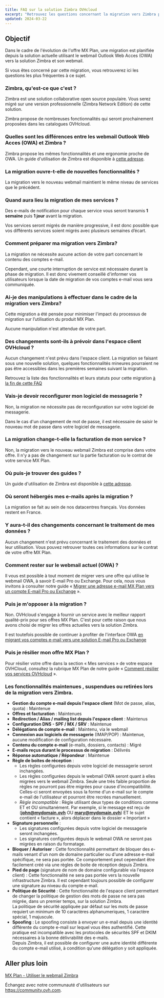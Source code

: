 ```yaml
---
title: FAQ sur la solution Zimbra OVHcloud
excerpt: "Retrouvez les questions concernant la migration vers Zimbra pour l'offre MX Plan OVHcloud"
updated: 2024-03-22
---
```


## Objectif

Dans le cadre de l'évolution de l'offre MX Plan, une migration est planifiée depuis la solution actuelle utilisant le webmail Outlook Web Acces (OWA) vers la solution Zimbra et son webmail.

Si vous êtes concerné par cette migration, vous retrouverez ici les questions les plus fréquentes à ce sujet.

### Zimbra, qu'est-ce que c'est ?

Zimbra est une solution collaborative open source populaire. Vous serez migré sur une version professionnelle (Zimbra Network Edition) de cette solution.

Zimbra propose de nombreuses fonctionnalités qui seront prochainement proposées dans les catalogues OVHcloud.

### Quelles sont les différences entre les webmail Outlook Web Acces (OWA) et Zimbra ?

Zimbra propose les mêmes fonctionnalités et une ergonomie proche de OWA. Un guide d'utilisation de Zimbra est disponible à [cette adresse](/pages/web_cloud/email_and_collaborative_solutions/mx_plan/email_zimbra).

### La migration ouvre-t-elle de nouvelles fonctionnalités ?

La migration vers le nouveau webmail maintient le même niveau de services que le précédent.

### Quand aura lieu la migration de mes services ?

Des e-mails de notification pour chaque service vous seront transmis **1 semaine** puis **1 jour** avant la migration.

Vos services seront migrés de manière progressive, il est donc possible que vos différents services soient migrés avec plusieurs semaines d’écart.

### Comment préparer ma migration vers Zimbra?

La migration ne nécessite aucune action de votre part concernant le contenu des comptes e-mail.

Cependant, une courte interruption de service est nécessaire durant la phase de migration. Il est donc vivement conseillé d'informer vos utilisateurs lorsque la date de migration de vos comptes e-mail vous sera communiquée.

### Ai-je des manipulations à effectuer dans le cadre de la migration vers Zimbra?

Cette migration a été pensée pour minimiser l'impact du processus de migration sur l’utilisation du produit MX Plan.

Aucune manipulation n'est attendue de votre part.

### Des changements sont-ils à prévoir dans l'espace client OVHcloud ?

Aucun changement n'est prévu dans l'espace client. La migration se faisant sous une nouvelle solution, quelques fonctionnalités mineures pourraient ne pas être accessibles dans les premières semaines suivant la migration.

Retrouvez la liste des fonctionnalités et leurs statuts pour cette migration [à la fin de cette FAQ](#features)

### Vais-je devoir reconfigurer mon logiciel de messagerie ?

Non, la migration ne nécessite pas de reconfiguration sur votre logiciel de messagerie.

Dans le cas d'un changement de mot de passe, il est nécessaire de saisir le nouveau mot de passe dans votre logiciel de messagerie.

### La migration change-t-elle la facturation de mon service ?

Non, la migration vers le nouveau webmail Zimbra est comprise dans votre offre. Il n'y a pas de changement sur la partie facturation ou le contrat de votre service MX Plan.

### Où puis-je trouver des guides ?

Un guide d'utilisation de Zimbra est disponible à [cette adresse](/pages/web_cloud/email_and_collaborative_solutions/mx_plan/email_zimbra).

### Où seront hébergés mes e-mails après la migration ?

La migration se fait au sein de nos datacentres français. Vos données restent en France.

### Y aura-t-il des changements concernant le traitement de mes données ?

Aucun changement n'est prévu concernant le traitement des données et leur utilisation. Vous pouvez retrouver toutes ces informations sur le contrat de votre offre MX Plan.

### Comment rester sur le webmail actuel (OWA) ?

Il vous est possible à tout moment de migrer vers une offre qui utilise le webmail OWA, à savoir E-mail Pro ou Exchange. Pour cela, nous vous invitons à consulter notre guide « [Migrer une adresse e-mail MX Plan vers un compte E-mail Pro ou Exchange](/pages/web_cloud/email_and_collaborative_solutions/migrating/migration_control_panel) ».

### Puis je m'opposer à la migration ?

Non. OVHcloud s'engage à fournir un service avec le meilleur rapport qualité-prix pour ses offres MX Plan. C'est pour cette raison que nous avons choisi de migrer les offres actuelles vers la solution Zimbra.

Il est toutefois possible de continuer à profiter de l'interface OWA [en migrant vos comptes e-mail vers une solution E-mail Pro ou Exchange](/pages/web_cloud/email_and_collaborative_solutions/migrating/migration_control_panel)

### Puis je résilier mon offre MX Plan ?

Pour résilier votre offre dans la section « Mes services » de votre espace OVHCloud, consultez la rubrique MX Plan de notre guide « [Comment résilier vos services OVHcloud](/pages/account_and_service_management/managing_billing_payments_and_services/how_to_cancel_services#mxplan) ».

### Les fonctionnalités maintenues , suspendues ou retirées lors de la migration vers Zimbra. <a name="features"></a>

- **Gestion du compte e-mail depuis l'espace client** (Mot de passe, alias, quota) : Maintenue
- **Offres et facturation** : Maintenues
- **Redirection / Alias / mailing list depuis l'espace client** : Maintenus
- **Configuration DNS - SPF / MX / SRV** : Maintenue
- **Délégations de compte e-mail** : Maintenu, via le webmail
- **Connexion aux logiciels de messagerie** (IMAP/POP) : Maintenue, aucune modification de configuration nécessaire.
- **Contenu du compte e-mail** (e-mails, dossiers, contacts) : Migré
- **E-mails reçus durant le processus de migration** : Délivrés
- **Réponse automatique / Répondeur** : Maintenue
- **Règle de boites de réception** :
    - Les règles configurées depuis votre logiciel de messagerie seront inchangées.
    - Les règles configurées depuis le webmail OWA seront quant à elles migrées vers le webmail Zimbra. Seule une très faible proportion de règles ne pourront pas être migrées pour cause d'incompatibilité. Celles-ci seront envoyées sous la forme d'un e-mail sur le compte e-mail de l'utilisateur et pourront être recrées manuellement.
    - *Règle incompatible* : Règle utilisant deux types de conditions comme ET et OU simultanément. Par exemple, si le message est reçu de (**john@mydomain.ovh** OU **mary@mydomain.ovh**) ET le sujet contient « facture », alors déplacer dans le dossier « Important »
- **Signature personnelle** :
    - Les signatures configurées depuis votre logiciel de messagerie seront inchangées.
    - Les signatures configurées depuis le webmail OWA ne seront pas migrées en raison du formatage.
- **Bloquer / Autoriser** : Cette fonctionnalité permettant de bloquer des e-mails venant d'un nom de domaine particulier ou d'une adresse e-mail spécifique, ne sera pas portée. Ce comportement peut cependant être facilement créé via une règles de boite de réception depuis Zimbra.
- **Pied de page** (signature de nom de domaine configurable via l'espace client) : Cette fonctionnalité ne sera pas portée vers la nouvelle infrastructure Zimbra. Il est cependant toujours possible de configurer une signature au niveau du compte e-mail.
- **Politique de Sécurité** : Cette fonctionnalité de l'espace client permettant de changer la politique de gestion des mots de passe ne sera pas migrée, dans un premier temps, sur la solution Zimbra.<br> La politique de sécurité appliquée par défaut sur les mots de passe requiert un minimum de 10 caractères alphanumeriques, 1 caractère spécial, 1 majuscule.
- **Spoofing** : Le spoofing consiste à envoyer un e-mail depuis une identité différente du compte e-mail sur lequel vous êtes authentifié. Cette pratique est incompatible avec les protocoles de sécurités SPF et DKIM nécessaires à la bonne délivrabilité des e-mails.<br>Depuis Zimbra, il est possible de configurer une autre identité différente du compte e-mail utilisé, à condition qu'une délégation y soit appliquée.

## Aller plus loin

[MX Plan - Utiliser le webmail Zimbra](/pages/web_cloud/email_and_collaborative_solutions/mx_plan/email_zimbra)

Échangez avec notre communauté d'utilisateurs sur <https://community.ovh.com>.
